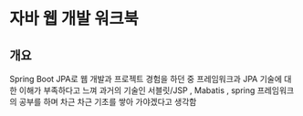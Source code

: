 # 자바 웹 개발 워크북

## 개요
Spring Boot JPA로 웹 개발과 프로젝트 경험을 하던 중 
프레임워크과 JPA 기술에 대한 이해가 부족하다고 느껴
과거의 기술인 서블릿/JSP , Mabatis , spring 프레임워크의 공부를 하며 
차근 차근 기초를 쌓아 가야겠다고 생각함

